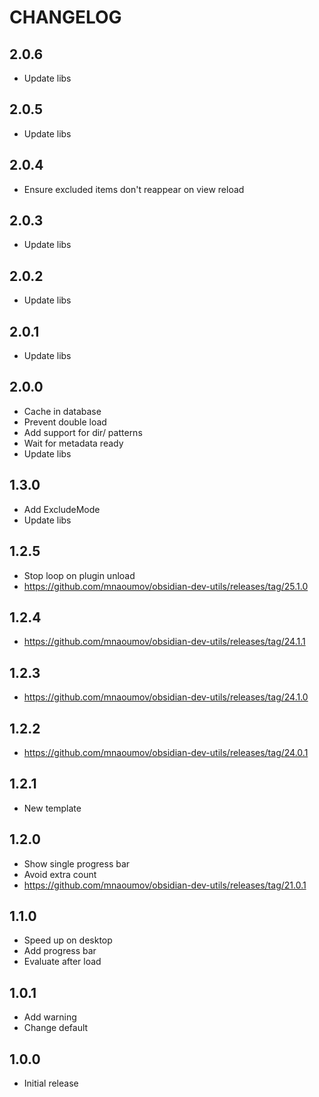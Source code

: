 # CHANGELOG

## 2.0.6

- Update libs

## 2.0.5

- Update libs

## 2.0.4

- Ensure excluded items don't reappear on view reload

## 2.0.3

- Update libs

## 2.0.2

- Update libs

## 2.0.1

- Update libs

## 2.0.0

- Cache in database
- Prevent double load
- Add support for dir/ patterns
- Wait for metadata ready
- Update libs

## 1.3.0

- Add ExcludeMode
- Update libs

## 1.2.5

- Stop loop on plugin unload
- https://github.com/mnaoumov/obsidian-dev-utils/releases/tag/25.1.0

## 1.2.4

- https://github.com/mnaoumov/obsidian-dev-utils/releases/tag/24.1.1

## 1.2.3

- https://github.com/mnaoumov/obsidian-dev-utils/releases/tag/24.1.0

## 1.2.2

- https://github.com/mnaoumov/obsidian-dev-utils/releases/tag/24.0.1

## 1.2.1

- New template

## 1.2.0

- Show single progress bar
- Avoid extra count
- https://github.com/mnaoumov/obsidian-dev-utils/releases/tag/21.0.1

## 1.1.0

- Speed up on desktop
- Add progress bar
- Evaluate after load

## 1.0.1

- Add warning
- Change default

## 1.0.0

- Initial release
